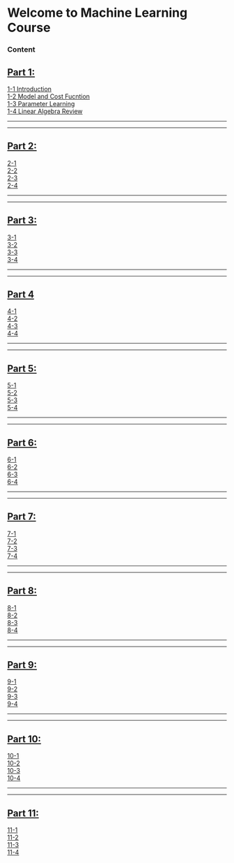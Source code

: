 # Welcome to Machine Learning Course

### Content

## [Part 1:](Part1)  
[1-1 Introduction](Part1/README.md#1-1-Introduction)  
[1-2 Model and Cost Fucntion](Part1/README.md#1-2-Model-and-Cost-Fucntion)  
[1-3 Parameter Learning](Part1/README.md#1-3-Parameter-Learning)  
[1-4 Linear Algebra Review](Part1/README.md#1-4-Linear-Algebra-Review)  

---
---
## [Part 2:](Part2)  
[2-1 ]()  
[2-2 ]()  
[2-3 ]()  
[2-4 ]()   

---
---	
## [Part 3:](Part3)  
[3-1 ]()  
[3-2 ]()  
[3-3 ]()  
[3-4 ]()   

---	
---
## [Part 4](Part4)
[4-1 ]()  
[4-2 ]()  
[4-3 ]()  
[4-4 ]()    

---	
---
## [Part 5:](Part5)  
[5-1 ]()  
[5-2 ]()  
[5-3 ]()  
[5-4 ]()     

---	
---
## [Part 6:](Part6)  
[6-1 ]()   
[6-2 ]()  
[6-3 ]()  
[6-4 ]()     

---
---
## [Part 7:](Part7)  
[7-1 ]()  
[7-2 ]()  
[7-3 ]()  
[7-4 ]()     

---
---
## [Part 8:](Part8)  
[8-1 ]()  
[8-2 ]()  
[8-3 ]()  
[8-4 ]()   

---	
---		
## [Part 9:](Part9)  
[9-1 ]()  
[9-2 ]()  
[9-3 ]()  
[9-4 ]()   

---	
---
## [Part 10:](Part10)  
[10-1 ]()  
[10-2 ]()  
[10-3 ]()  
[10-4 ]()   

---	
---
## [Part 11:](Part11)  
[11-1 ]()  
[11-2 ]()  
[11-3 ]()  
[11-4 ]()   


